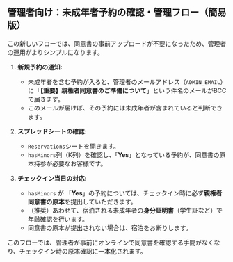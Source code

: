 
## 管理者向け：未成年者予約の確認・管理フロー（簡易版）

この新しいフローでは、同意書の事前アップロードが不要になったため、管理者の運用がよりシンプルになります。

1.  **新規予約の通知:**
    *   未成年者を含む予約が入ると、管理者のメールアドレス（`ADMIN_EMAIL`）に「**【重要】親権者同意書のご準備について**」という件名のメールがBCCで届きます。
    *   このメールが届けば、その予約には未成年者が含まれていると判断できます。

2.  **スプレッドシートの確認:**
    *   `Reservations`シートを開きます。
    *   `hasMinors`列（K列）を確認し、「**Yes**」となっている予約が、同意書の原本持参が必要なお客様です。

3.  **チェックイン当日の対応:**
    *   `hasMinors` が 「**Yes**」の予約については、チェックイン時に必ず**親権者同意書の原本**を提出していただきます。
    *   （推奨）あわせて、宿泊される未成年者の**身分証明書**（学生証など）で年齢確認を行います。
    *   同意書の原本が提出されない場合は、宿泊をお断りします。

このフローでは、管理者が事前にオンラインで同意書を確認する手間がなくなり、チェックイン時の原本確認に一本化されます。
